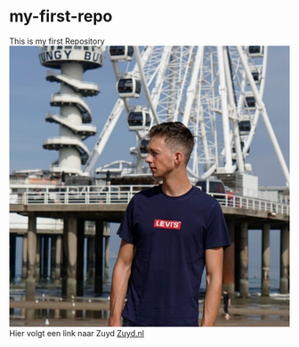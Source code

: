 # my-first-repo
This is my first Repository
![This is me](ThisIsMe.jpg)
Hier volgt een link naar Zuyd [Zuyd.nl](https://zuyd.nl)
